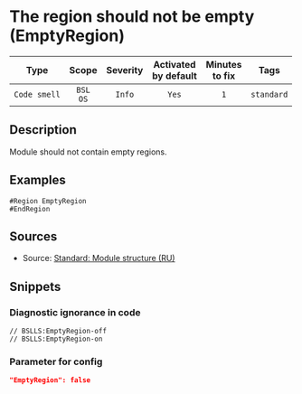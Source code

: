 # The region should not be empty (EmptyRegion)

|     Type     |        Scope        | Severity |    Activated<br>by default    |    Minutes<br>to fix    |    Tags    |
|:------------:|:-------------------:|:--------:|:-----------------------------:|:-----------------------:|:----------:|
| `Code smell` |    `BSL`<br>`OS`    |  `Info`  |             `Yes`             |           `1`           | `standard` |

<!-- Блоки выше заполняются автоматически, не трогать -->
## Description
Module should not contain empty regions.
<!-- Описание диагностики заполняется вручную. Необходимо понятным языком описать смысл и схему работу -->

## Examples
<!-- В данном разделе приводятся примеры, на которые диагностика срабатывает, а также можно привести пример, как можно исправить ситуацию -->
```bsl
#Region EmptyRegion
#EndRegion
```

## Sources

* Source: [Standard: Module structure (RU)](https://its.1c.ru/db/v8std#content:455:hdoc)

## Snippets

<!-- Блоки ниже заполняются автоматически, не трогать -->
### Diagnostic ignorance in code

```bsl
// BSLLS:EmptyRegion-off
// BSLLS:EmptyRegion-on
```

### Parameter for config

```json
"EmptyRegion": false
```
